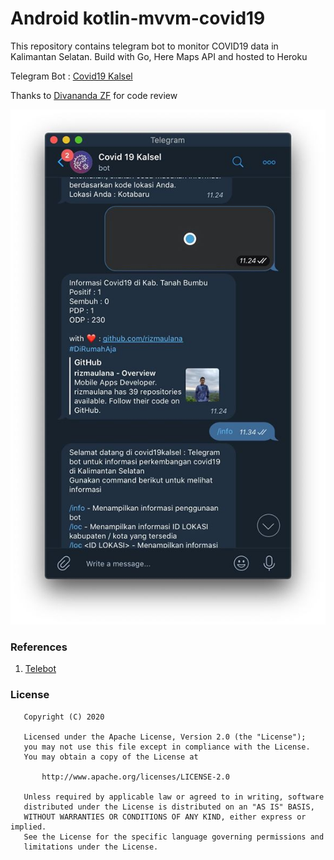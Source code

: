 # Android kotlin-mvvm-covid19
This repository contains telegram bot to monitor COVID19 data in Kalimantan Selatan. Build with Go, Here Maps API and hosted to Heroku

Telegram Bot : [Covid19 Kalsel](https://t.me/covid19kalselbot)

Thanks to [Divananda ZF](https://github.com/ivandzf) for code review

![alt text](https://github.com/rizmaulana/go-covid19-bot/blob/master/screenshot/92735227_3458059020906660_8846061251550248960_o.jpg)



### References
1. [Telebot](https://github.com/tucnak/telebot) 


### License
```
   Copyright (C) 2020

   Licensed under the Apache License, Version 2.0 (the "License");
   you may not use this file except in compliance with the License.
   You may obtain a copy of the License at

       http://www.apache.org/licenses/LICENSE-2.0

   Unless required by applicable law or agreed to in writing, software
   distributed under the License is distributed on an "AS IS" BASIS,
   WITHOUT WARRANTIES OR CONDITIONS OF ANY KIND, either express or implied.
   See the License for the specific language governing permissions and
   limitations under the License.
```
